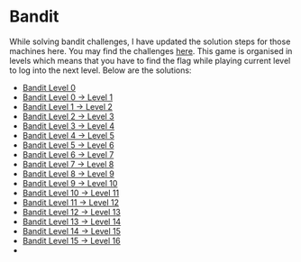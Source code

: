 # Bandit

While solving bandit challenges, I have updated the solution steps for those machines here. You may find the challenges [here](https://overthewire.org/wargames/bandit/).
This game is organised in levels which means that you have to find the flag while playing current level to log into the next level.
Below are the solutions:
* [Bandit Level 0](https://github.com/shad0w-hack3r/linux-challenges/blob/main/bandit/bandit0/bandit0.md)
* [Bandit Level 0 → Level 1](https://github.com/shad0w-hack3r/linux-challenges/blob/main/bandit/bandit1/readme.md)
* [Bandit Level 1 → Level 2](https://github.com/shad0w-hack3r/linux-challenges/blob/main/bandit/bandit2/readme.md)
* [Bandit Level 2 → Level 3](https://github.com/shad0w-hack3r/linux-challenges/blob/main/bandit/bandit3/readme.md)
* [Bandit Level 3 → Level 4](https://github.com/shad0w-hack3r/linux-challenges/blob/main/bandit/bandit4/readme.md)
* [Bandit Level 4 → Level 5](https://github.com/shad0w-hack3r/linux-challenges/blob/main/bandit/bandit5/readme.md)
* [Bandit Level 5 → Level 6](https://github.com/shad0w-hack3r/linux-challenges/blob/main/bandit/bandit6/readme.md)
* [Bandit Level 6 → Level 7](https://github.com/shad0w-hack3r/linux-challenges/blob/main/bandit/bandit7/readme.md)
* [Bandit Level 7 → Level 8](https://github.com/shad0w-hack3r/linux-challenges/blob/main/bandit/bandit8/readme.md)
* [Bandit Level 8 → Level 9](https://github.com/shad0w-hack3r/linux-challenges/blob/main/bandit/bandit9/readme.md)
* [Bandit Level 9 → Level 10](https://github.com/shad0w-hack3r/linux-challenges/blob/main/bandit/bandit10/readme.md)
* [Bandit Level 10 → Level 11](https://github.com/shad0w-hack3r/linux-challenges/blob/main/bandit/bandit11/readme.md)
* [Bandit Level 11 → Level 12](https://github.com/shad0w-hack3r/linux-challenges/blob/main/bandit/bandit12/readme.md)
* [Bandit Level 12 → Level 13](https://github.com/shad0w-hack3r/linux-challenges/blob/main/bandit/bandit13/readme.md)
* [Bandit Level 13 → Level 14](https://github.com/shad0w-hack3r/linux-challenges/blob/main/bandit/bandit14/readme.md)
* [Bandit Level 14 → Level 15](https://github.com/shad0w-hack3r/linux-challenges/tree/main/bandit/bandit14)
* [Bandit Level 15 → Level 16](https://github.com/shad0w-hack3r/linux-challenges/blob/main/bandit/bandit15/readme.md)
* 